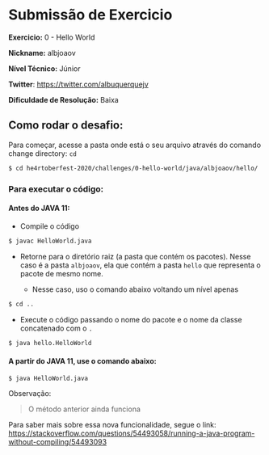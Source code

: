 # Submissão de Exercicio

**Exercicio:** 0 - Hello World

**Nickname:** albjoaov

**Nível Técnico:** Júnior

**Twitter**: https://twitter.com/albuquerquejv

**Dificuldade de Resolução:** Baixa

## Como rodar o desafio: 

Para começar, acesse a pasta onde está o seu arquivo através do comando change directory: `cd`

```bash
$ cd he4rtoberfest-2020/challenges/0-hello-world/java/albjoaov/hello/
```

### Para executar o código:

#### Antes do JAVA 11:

- Compile o código

```bash
$ javac HelloWorld.java
```

- Retorne para o diretório raiz (a pasta que contém os pacotes). Nesse caso é a pasta `albjoaov`, 
ela que contém a pasta `hello` que representa o pacote de mesmo nome.

    - Nesse caso, uso o comando abaixo voltando um nível apenas

```bash
$ cd ..
```

- Execute o código passando o nome do pacote e o nome da classe concatenado com o `.` 
```bash
$ java hello.HelloWorld
```

#### A partir do JAVA 11, use o comando abaixo:

```bash
$ java HelloWorld.java
```

Observação:
> O método anterior ainda funciona

Para saber mais sobre essa nova funcionalidade, segue o link: https://stackoverflow.com/questions/54493058/running-a-java-program-without-compiling/54493093